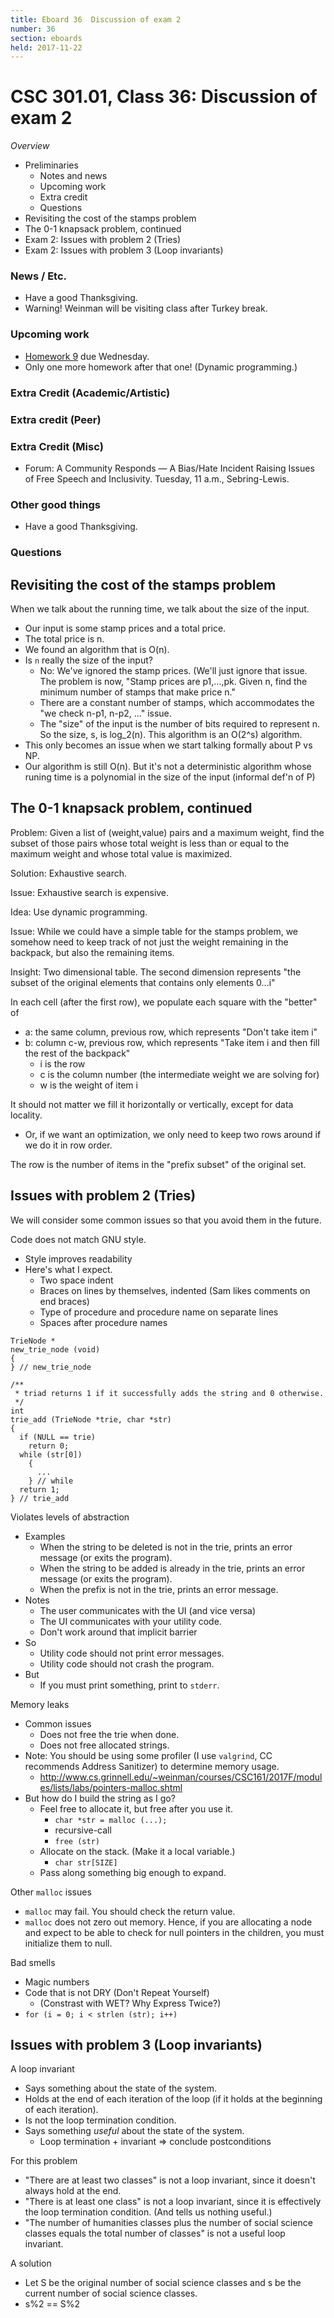 ```yaml
---
title: Eboard 36  Discussion of exam 2
number: 36
section: eboards
held: 2017-11-22
---
```

CSC 301.01, Class 36:  Discussion of exam 2
===========================================

_Overview_

* Preliminaries
    * Notes and news
    * Upcoming work
    * Extra credit
    * Questions
* Revisiting the cost of the stamps problem
* The 0-1 knapsack problem, continued
* Exam 2: Issues with problem 2 (Tries)
* Exam 2: Issues with problem 3 (Loop invariants)

### News / Etc.

* Have a good Thanksgiving.
* Warning! Weinman will be visiting class after Turkey break.

### Upcoming work

* [Homework 9](../assignments/assignment09) due Wednesday.
* Only one more homework after that one!  (Dynamic programming.)

### Extra Credit (Academic/Artistic)

### Extra credit (Peer)

### Extra Credit (Misc)

* Forum: A Community Responds — A Bias/Hate Incident Raising Issues of Free Speech and Inclusivity.  Tuesday, 11 a.m., Sebring-Lewis.

### Other good things

* Have a good Thanksgiving.

### Questions

Revisiting the cost of the stamps problem
-----------------------------------------

When we talk about the running time, we talk about the size of the input.

* Our input is some stamp prices and a total price.
* The total price is n.
* We found an algorithm that is O(n).
* Is `n` really the size of the input?
    * No: We've ignored the stamp prices.  (We'll just ignore that
      issue.  The problem is now, "Stamp prices are p1,...,pk.  Given
      n, find the minimum number of stamps that make price n."
    * There are a constant number of stamps, which accommodates the
      "we check n-p1, n-p2, ..." issue.
    * The "size" of the input is the number of bits required to represent
      n.  So the size, s, is log_2(n).  This algorithm is an O(2^s)
      algorithm.
* This only becomes an issue when we start talking formally about P vs NP.
* Our algorithm is still O(n).  But it's not a deterministic algorithm whose
  runing time is a polynomial in the size of the input (informal def'n of P)

The 0-1 knapsack problem, continued
-----------------------------------

Problem: Given a list of (weight,value) pairs and a maximum weight,
find the subset of those pairs whose total weight is less than or 
equal to the maximum weight and whose total value is maximized.

Solution: Exhaustive search.

Issue: Exhaustive search is expensive.

Idea: Use dynamic programming.

Issue: While we could have a simple table for the stamps problem, we
somehow need to keep track of not just the weight remaining in the 
backpack, but also the remaining items.

Insight: Two dimensional table.  The second dimension represents
"the subset of the original elements that contains only elements
0...i"

In each cell (after the first row), we populate each square with the
"better" of 

* a: the same column, previous row, which represents "Don't take item i"
* b: column c-w, previous row, which represents "Take item i and then
  fill the rest of the backpack"
    * i is the row
    * c is the column number (the intermediate weight we are solving for)
    * w is the weight of item i

It should not matter we fill it horizontally or vertically, except
for data locality.

* Or, if we want an optimization, we only need to keep two rows around
  if we do it in row order.

The row is the number of items in the "prefix subset" of the original set.

Issues with problem 2 (Tries)
-----------------------------

We will consider some common issues so that you avoid them in the
future.

Code does not match GNU style.  

* Style improves readability
* Here's what I expect.
    * Two space indent
    * Braces on lines by themselves, indented (Sam likes comments on end 
      braces)
    * Type of procedure and procedure name on separate lines
    * Spaces after procedure names

```
TrieNode *
new_trie_node (void)
{
} // new_trie_node

/**
 * triad returns 1 if it successfully adds the string and 0 otherwise.
 */
int
trie_add (TrieNode *trie, char *str)
{
  if (NULL == trie)
    return 0;
  while (str[0])
    {
      ...
    } // while
  return 1;
} // trie_add
```

Violates levels of abstraction

* Examples
    * When the string to be deleted is not in the trie, prints an
      error message (or exits the program).
    * When the string to be added is already in the trie, prints an
      error message (or exits the program).
    * When the prefix is not in the trie, prints an error message.
* Notes
    * The user communicates with the UI (and vice versa)
    * The UI communicates with your utility code.
    * Don't work around that implicit barrier
* So
    * Utility code should not print error messages.
    * Utility code should not crash the program.
* But
    * If you must print something, print to `stderr`.

Memory leaks

* Common issues
    * Does not free the trie when done.
    * Does not free allocated strings.
* Note: You should be using some profiler (I use `valgrind`, CC
  recommends Address Sanitizer) to determine memory usage.
    * <http://www.cs.grinnell.edu/~weinman/courses/CSC161/2017F/modules/lists/labs/pointers-malloc.shtml>
* But how do I build the string as I go?
    * Feel free to allocate it, but free after you use it.
        * `char *str = malloc (...);`
        * recursive-call
        * `free (str)`
    * Allocate on the stack.  (Make it a local variable.)
        * `char str[SIZE]`
    * Pass along something big enough to expand.

Other `malloc` issues

* `malloc` may fail.  You should check the return value.
* `malloc` does not zero out memory.  Hence, if you are allocating a
  node and expect to be able to check for null pointers in the children,
  you must initialize them to null.

Bad smells

* Magic numbers
* Code that is not DRY  (Don't Repeat Yourself)
     * (Constrast with WET?  Why Express Twice?)
* `for (i = 0; i < strlen (str); i++)`

Issues with problem 3 (Loop invariants)
---------------------------------------

A loop invariant

* Says something about the state of the system.
* Holds at the end of each iteration of the loop (if it holds at the
  beginning of each iteration).
* Is not the loop termination condition.
* Says something *useful* about the state of the system.
    * Loop termination + invariant => conclude postconditions

For this problem

* "There are at least two classes" is not a loop invariant, since
  it doesn't always hold at the end.
* "There is at least one class" is not a loop invariant, since it is
  effectively the loop termination condition.  (And tells us
  nothing useful.)
* "The number of humanities classes plus the number of social science
  classes equals the total number of classes" is not a useful loop
  invariant.

A solution

* Let S be the original number of social science classes and s be the
  current number of social science classes.
* s%2 == S%2

